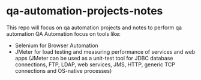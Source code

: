 # qa-automation-projects-notes
This repo will focus on qa automation projects and notes to perform qa automation
QA Automation focus on tools like:
 - Selenium for Browser Automation
 - JMeter for load testing and measuring performance of services and web apps (JMeter can be used as a unit-test tool for JDBC database connections, FTP, LDAP, web services, JMS, HTTP, generic TCP connections and OS-native processes)
 